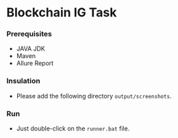 # Blockchain IG Task

### Prerequisites
* JAVA JDK
* Maven
* Allure Report

### Insulation
* Please add the following directory `output/screenshots`.

### Run
* Just double-click on the `runner.bat` file.